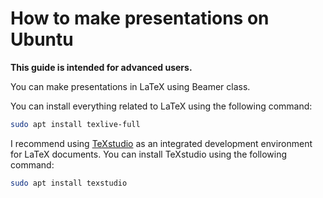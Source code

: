 
# How to make presentations on Ubuntu

**This guide is intended for advanced users.**

You can make presentations in LaTeX using Beamer class.

You can install everything related to LaTeX using
the following command:

```bash
sudo apt install texlive-full
```

I recommend using [TeXstudio](https://www.texstudio.org/)
as an integrated development environment for LaTeX documents.
You can install TeXstudio using the following command:

```bash
sudo apt install texstudio
```
